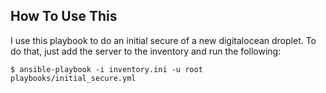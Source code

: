 ## How To Use This

I use this playbook to do an initial secure of a new digitalocean droplet. To do that, just add the server to the inventory and run the following:

```
$ ansible-playbook -i inventory.ini -u root playbooks/initial_secure.yml
```